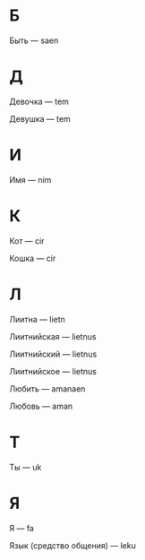 # Б

Быть — saen

# Д

Девочка — tem

Девушка — tem

# И

Имя — nim

# К

Кот — cir

Кошка — cir

# Л

Лиитна — lietn

Лиитнийская — lietnus

Лиитнийский — lietnus

Лиитнийское — lietnus

Любить — amanaen

Любовь — aman

# Т

Ты — uk

# Я

Я — fa

Язык (средство общения) — leku
